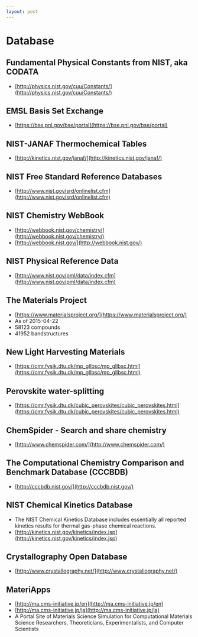 ```yaml
---
layout: post
---
```


# Database

## Fundamental Physical Constants from NIST, aka CODATA
* [http://physics.nist.gov/cuu/Constants/](http://physics.nist.gov/cuu/Constants/)

## EMSL Basis Set Exchange
* [https://bse.pnl.gov/bse/portal](https://bse.pnl.gov/bse/portal)

## NIST-JANAF Thermochemical Tables
* [http://kinetics.nist.gov/janaf/](http://kinetics.nist.gov/janaf/)

## NIST Free Standard Reference Databases
* [http://www.nist.gov/srd/onlinelist.cfm](http://www.nist.gov/srd/onlinelist.cfm)

## NIST Chemistry WebBook
* [http://webbook.nist.gov/chemistry/](http://webbook.nist.gov/chemistry/)
* [http://webbook.nist.gov/](http://webbook.nist.gov/)

## NIST Physical Reference Data
* [http://www.nist.gov/pml/data/index.cfm](http://www.nist.gov/pml/data/index.cfm)

## The Materials Project
* [https://www.materialsproject.org/](https://www.materialsproject.org/)
* As of 2015-04-22
* 58123 compounds
* 41952 bandstructures

## New Light Harvesting Materials
* [https://cmr.fysik.dtu.dk/mp_gllbsc/mp_gllbsc.html](https://cmr.fysik.dtu.dk/mp_gllbsc/mp_gllbsc.html)

## Perovskite water-splitting
* [https://cmr.fysik.dtu.dk/cubic_perovskites/cubic_perovskites.html](https://cmr.fysik.dtu.dk/cubic_perovskites/cubic_perovskites.html)

## ChemSpider - Search and share chemistry
* [http://www.chemspider.com/](http://www.chemspider.com/)

## The Computational Chemistry Comparison and Benchmark Database (CCCBDB)
* [http://cccbdb.nist.gov/](http://cccbdb.nist.gov/)

## NIST Chemical Kinetics Database
* The NIST Chemical Kinetics Database includes essentially all reported kinetics results for thermal gas-phase chemical reactions.
* [http://kinetics.nist.gov/kinetics/index.jsp](http://kinetics.nist.gov/kinetics/index.jsp)

## Crystallography Open Database
* [http://www.crystallography.net/](http://www.crystallography.net/)

## MateriApps
* [http://ma.cms-initiative.jp/en](http://ma.cms-initiative.jp/en)
* [http://ma.cms-initiative.jp/ja](http://ma.cms-initiative.jp/ja)
* A Portal Site of Materials Science Simulation for Computational Materials Science Researchers, Theoreticians, Experimentalists, and Computer Scientists

